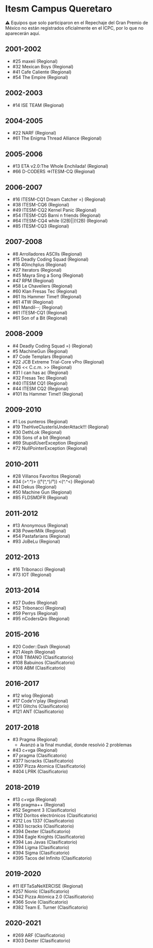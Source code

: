 # Itesm Campus Queretaro

:warning: Equipos que solo participaron en el Repechaje del Gran Premio de México no están registrados oficialmente en el ICPC, por lo que no aparecerán aquí.

## 2001-2002

- #25 maxeii (Regional)
- #32 Mexican Boys (Regional)
- #41 Cafe Caliente (Regional)
- #54 The Empire (Regional)

## 2002-2003

- #14 ISE TEAM (Regional)

## 2004-2005

- #22 NARF (Regional)
- #61 The Enigma Thread Alliance (Regional)

## 2005-2006

- #13 ETA v2.0:The Whole Enchilada! (Regional)
- #66 D-CODERS =>ITESM-CQ (Regional)

## 2006-2007

- #16 ITESM-CQ1 Dream Catcher =) (Regional)
- #38 ITESM-CQ6 (Regional)
- #49 ITESM-CQ2 Kernel Panic (Regional)
- #54 ITESM-CQ5 Barni n friends (Regional)
- #64 ITESM-CQ4 while ((2B)||(!(2B)  (Regional)
- #85 ITESM-CQ3 (Regional)

## 2007-2008

- #8 Arrolladores ASCIIs (Regional)
- #15 Deadly Coding Squad (Regional)
- #16 40inchplus (Regional)
- #27 Iterators (Regional)
- #45 Mayra Sing a Song (Regional)
- #47 RPM (Regional)
- #58 Le Chaveliers (Regional)
- #60 Klan Fresas Tec (Regional)
- #61 Its Hammer Time!! (Regional)
- #61 4TW (Regional)
- #61 Mandil--; (Regional)
- #61 ITESM-CQ1 (Regional)
- #61 Son of a Bit (Regional)

## 2008-2009

- #4 Deadly Coding Squad =) (Regional)
- #5 MachineGun (Regional)
- #7 Code Templars (Regional)
- #22 JCB Extreme Trial-Core vPro (Regional)
- #26 << C.c.m. >> (Regional)
- #31 I can has ac (Regional)
- #32 Fresas Tec (Regional)
- #40 ITESM CQ1 (Regional)
- #44 ITESM CQ2 (Regional)
- #101  Its Hammer Time!! (Regional)

## 2009-2010

- #1 Los punteros (Regional)
- #19 TheHiveClusterIsUnderAttack!!! (Regional)
- #30 DethLok (Regional)
- #36 Sons of a bit (Regional)
- #69 StupidUserException (Regional)
- #72 NullPointerException (Regional)

## 2010-2011

- #28 Villanos Favoritos (Regional)
- #34 (>^.^)> ((°\(^,^)/°)) <(^.^<) (Regional)
- #41 Dekus (Regional)
- #50 Machine Gun (Regional)
- #85 FLDSMDFR (Regional)

## 2011-2012

- #13 Anonymous (Regional)
- #38 PowerMilk (Regional)
- #54 Pastafarians (Regional)
- #93 JoBeLu (Regional)

## 2012-2013

- #16 Tribonacci (Regional)
- #73 IOT (Regional)

## 2013-2014

- #27 Dudes (Regional)
- #52 Tribonacci (Regional)
- #59 Perrys (Regional)
- #95 nCodersQro (Regional)

## 2015-2016

- #20 Coder::Dash (Regional)
- #21 Aleph (Regional)
- #108 TIMANO (Clasificatorio)
- #108 Babuinos (Clasificatorio)
- #108 ABM (Clasificatorio)

## 2016-2017

- #12 wlog (Regional)
- #17 Code'n'play (Regional)
- #121 Glitchs (Clasificatorio)
- #121 ANT (Clasificatorio)

## 2017-2018

- #3 Pragma (Regional)
  - Avanzó a la final mundial, donde resolvió 2 problemas
- #43 c+vga (Regional)
- #7 pragma (Clasificatorio)
- #377 Iscracks (Clasificatorio)
- #397 Pizza Atomica (Clasificatorio)
- #404 LPRK (Clasificatorio)

## 2018-2019

- #13 c+vga (Regional)
- #16 pragma++ (Regional)
- #52 Segment 3 (Clasificatorio)
- #192 Doritos electrónicos (Clasificatorio)
- #212 Los 1337 (Clasificatorio)
- #383 Iscracks (Clasificatorio)
- #394 Dexter (Clasificatorio)
- #394 Eagle Knights (Clasificatorio)
- #394 Las Javas (Clasificatorio)
- #394 Ligma (Clasificatorio)
- #394 Sigma (Clasificatorio)
- #395 Tacos del Infinito (Clasificatorio)

## 2019-2020

- #11 lEFTaSaNeXERCISE (Regional)
- #257 Nionic (Clasificatorio)
- #342 Pizza Atómica 2.0 (Clasificatorio)
- #366 Sovie (Clasificatorio)
- #382 Team E. Turner (Clasificatorio)

## 2020-2021

- #269 ARF (Clasificatorio)
- #303 Dexter (Clasificatorio)


